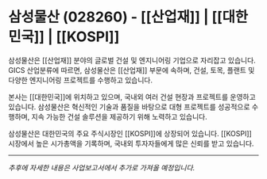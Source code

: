 # 삼성물산 (028260) - [[산업재]] | [[대한민국]] | [[KOSPI]]

삼성물산은 [[산업재]] 분야의 글로벌 건설 및 엔지니어링 기업으로 자리잡고 있습니다. GICS 산업분류에 따르면, 삼성물산은 [[산업재]] 부문에 속하며, 건설, 토목, 플랜트 및 다양한 엔지니어링 프로젝트를 수행하고 있습니다.

본사는 [[대한민국]]에 위치하고 있으며, 국내외 여러 건설 현장과 프로젝트를 운영하고 있습니다. 삼성물산은 혁신적인 기술과 품질을 바탕으로 대형 프로젝트를 성공적으로 수행하며, 지속 가능한 건설 솔루션을 제공하기 위해 노력하고 있습니다.

삼성물산은 대한민국의 주요 주식시장인 [[KOSPI]]에 상장되어 있습니다. [[KOSPI]] 시장에서 높은 시가총액을 기록하며, 국내외 투자자들에게 많은 신뢰를 받고 있습니다.

---

*추후에 자세한 내용은 사업보고서에서 추가로 가져올 예정입니다.*